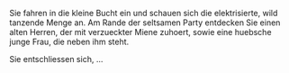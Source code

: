 Sie fahren in die kleine Bucht ein und schauen sich 
die elektrisierte, wild tanzende Menge an. 
Am Rande der seltsamen Party entdecken Sie 
einen alten Herren, der mit verzueckter Miene zuhoert, 
sowie eine huebsche junge Frau, 
die neben ihm steht. 

Sie entschliessen sich, ...